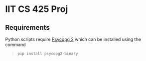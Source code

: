 
# IIT CS 425 Proj

## Requirements

Python scripts require [Psycopg 2](https://www.psycopg.org/) which can be installed using the command

>`pip install psycopg2-binary`